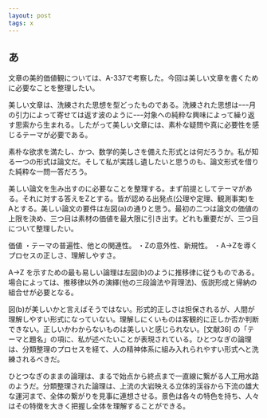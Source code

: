 ```yaml
---
layout: post
tags: x
---
```



## あ

文章の美的価値観については、A-337で考察した。今回は美しい文章を書くために必要なことを整理したい。

美しい文章は、洗練された思想を型どったものである。洗練された思想はｰｰｰ月の引力によって寄せては返す波のようにｰｰｰ対象への純粋な興味によって繰り返す思索から生まれる。したがって美しい文章には、素朴な疑問や真に必要性を感じるテーマが必要である。

素朴な欲求を満たし、かつ、数学的美しさを備えた形式とは何だろうか。私が知る一つの形式は論文だ。そして私が実践し遺したいと思うのも、論文形式を借りた純粋な一問一答だろう。

美しい論文を生み出すのに必要なことを整理する。まず前提としてテーマがある。それに対する答えをZとする。皆が認める出発点(公理や定理、観測事実)をAとする。美しい論文の要件は左図(a)の通りと思う。最初の二つは論文の価値の上限を決め、三つ目は素材の価値を最大限に引き出す。どれも重要だが、三つ目について整理したい。

価値
・テーマの普遍性、他との関連性。
・Zの意外性、新規性。
・A→Zを導くプロセスの正しさ、理解しやすさ。

A→Z を示すための最も易しい論理は左図(b)のように推移律に従うものである。場合によっては、推移律以外の演繹(他の三段論法や背理法)、仮説形成と帰納の組合せが必要となる。

図(b)が美しいかと言えばそうではない。形式的正しさは担保されるが、人間が理解しやすい形式になっていない。理解しにくいものは客観的に正しか否か判断できない。正しいかわからないものは美しいと感じられない。[文献36] の「テーマと題名」の項に、私が述べたいことが表現されている。ひとつなぎの論理は、分類整理のプロセスを経て、人の精神体系に組み入れられやすい形式へと洗練されるべきだ。

ひとつなぎのままの論理は、まるで始点から終点まで一直線に繋がる人工用水路のようだ。分類整理された論理は、上流の大岩映える立体的渓谷から下流の雄大な運河まで、全体の繋がりを見事に連想させる。景色は各々の特色を持ち、人々はその特徴を大きく把握し全体を理解することができる。